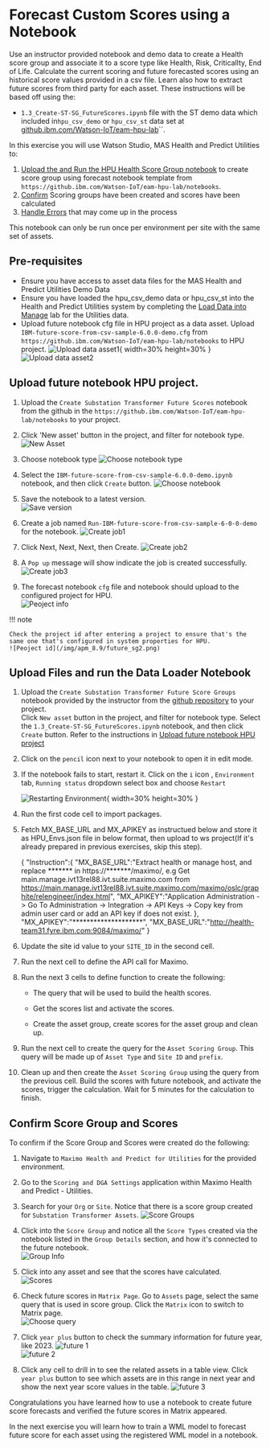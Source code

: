 # Forecast Custom Scores using a Notebook
Use an instructor provided notebook and demo data to create a Health score group and associate it to a score type like Health, Risk, Criticallty, End of Life.  Calculate the current scoring and future forecasted scores using an historical score values provided in a csv file.  Learn also how to extract future scores from third party for each asset. These instructions will be based off using the:

- `1.3_Create-ST-SG_FutureScores.ipynb` file with the ST demo data which included in`hpu_csv_demo` or `hpu_csv_st` data set at  [github.ibm.com/Watson-IoT/eam-hpu-lab](https://github.ibm.com/Watson-IoT/eam-hpu-lab/csv-files)``.

In this exercise you will use Watson Studio, MAS Health and Predict Utilities to:

1. [Upload the and Run the HPU Health Score Group notebook](#run_notebook) to create score group using forecast notebook template from `https://github.ibm.com/Watson-IoT/eam-hpu-lab/notebooks`. 
2. [Confirm](#confirm_upload) Scoring groups have been created and scores have been calculated
3. [Handle Errors](#error_handling) that may come up in the process

This notebook can only be run once per environment per site with the same set of assets. 

## Pre-requisites 

- Ensure you have access to asset data files for the MAS Health and Predict Utilities Demo Data
- Ensure you have loaded the hpu_csv_demo data or hpu_csv_st into the Health and Predict Utilities system by completing the [Load Data into Manage](../../apm_8.7/asset_data_loader) lab for the Utilities data.
- Upload future notebook cfg file in HPU project as a data asset.  Upload `IBM-future-score-from-csv-sample-6.0.0-demo.cfg` from `https://github.ibm.com/Watson-IoT/eam-hpu-lab/notebooks` to HPU project.
    ![Upload data asset1](/img/apm_8.9/future_sg5.png){ width=30% height=30% }
    ![Upload data asset2](/img/apm_8.9/future_sg6.png)


## Upload future notebook HPU project.
<a name="upload_notebook"></a>   

1. Upload the `Create Substation Transformer Future Scores` notebook from the github in the `https://github.ibm.com/Watson-IoT/eam-hpu-lab/notebooks` to your project.    

2. Click 'New asset' button in the project, and filter for notebook type.   
![New Asset](/img/apm_8.9/pump_sg1.png)     

3. Choose notebook type
![Choose notebook type](/img/apm_8.9/pump_sg2.png)

4. Select the `IBM-future-score-from-csv-sample-6.0.0-demo.ipynb` notebook, and then click `Create` button. 
![Choose notebook](/img/apm_8.9/future_sg7.png)   

5. Save the notebook to a latest version.   
![Save version](/img/apm_8.9/future_sg8.png)

6. Create a job named `Run-IBM-future-score-from-csv-sample-6-0-0-demo` for the notebook.
![Create job1](/img/apm_8.9/future_sg9.png)   

7. Click Next, Next, Next, then Create.
![Create job2](/img/apm_8.9/future_sg10.png)   

8. A `Pop up` message will show indicate the job is created successfully.   
![Create job3](/img/apm_8.9/future_sg11.png) 

9. The forecast notebook `cfg` file and notebook should upload to the configured project for HPU.   
![Peoject info](/img/apm_8.9/future_sg1.png)   

!!! note

    Check the project id after entering a project to ensure that's the same one that's configured in system properties for HPU.
    ![Peoject id](/img/apm_8.9/future_sg2.png)   

## Upload Files and run the Data Loader Notebook
<a name="run_notebook"></a>

1. Upload the `Create Substation Transformer Future Score Groups` notebook provided by the instructor from the [github repository](https://github.ibm.com/Watson-IoT/eam-hpu-lab/notebooks) to your project.    
Click `New asset` button in the project, and filter for notebook type.  Select the `1.3_Create-ST-SG_FutureScores.ipynb` notebook, and then click `Create` button. Refer to the instructions in [Upload future notebook HPU project](#upload_notebook)

2. Click on the `pencil` icon next to your notebook to open it in edit mode.

3. If the notebook fails to start, restart it.  Click on the `i` icon , `Environment` tab,  `Running status` dropdown select box and choose `Restart`

    ![Restarting Environment](/img/apm_8.7/HPU_dataloader_3.png){ width=30% height=30% } 

4. Run the first code cell to import packages.

5. Fetch MX_BASE_URL and MX_APIKEY as instructued below and store it as HPU_Envs.json file in below format, then upload to ws project(If it's already prepared in previous exercises, skip this step).    

    
    {
    "Instruction":{
        "MX_BASE_URL":"Extract health or manage host, and replace ******* in https://*******/maximo/, e.g Get main.manage.ivt13rel88.ivt.suite.maximo.com from https://main.manage.ivt13rel88.ivt.suite.maximo.com/maximo/oslc/graphite/relengineer/index.html",
        "MX_APIKEY":"Application Administration -> Go To Administration -> Integration -> API Keys -> Copy key from admin user card or add an API key if does not exist.
    },
    "MX_APIKEY":"********************",
    "MX_BASE_URL":"http://health-team31.fyre.ibm.com:9084/maximo/"
    }
       

6. Update the site id value to your `SITE_ID` in the second cell.

7. Run the next cell to define the API call for Maximo.

8. Run the next 3 cells to define function to create the following:

   - The query that will be used to build the health scores.
    
   - Get the scores list and activate the scores.
    
   - Create the asset group, create scores for the asset group and clean up.
    
9. Run the next cell to create the query for the `Asset Scoring Group`. This query will be made up of `Asset Type` and `Site ID` and `prefix`.

10. Clean up and then create the `Asset Scoring Group` using the query from the previous cell.  Build the scores with future 
notebook, and activate the scores, trigger the calculation. Wait for 5 minutes for the calculation to finish.

## Confirm  Score Group and Scores
<a name="confirm_upload"></a>
To confirm if the Score Group and Scores were created do the following: 

1. Navigate to `Maximo Health and Predict for Utilities` for the provided environment.

2. Go to the `Scoring and DGA Settings` application within Maximo Health and Predict - Utilities.

3. Search for your `Org` or `Site`. Notice that there is a score group created for `Substation Transformer Assets`. 
    ![Score Groups](/img/apm_8.9/future_sg12.png)   

4. Click into the `Score Group` and notice all the `Score Types` created via the notebook listed in the `Group Details` section, and how it's connected to the future notebook.   
    ![Group Info](/img/apm_8.9/future_sg13.png)   

5. Click into any asset and see that the scores have calculated.   
    ![Scores](/img/apm_8.9/future_sg14.png)   

6. Check future scores in `Matrix Page`. Go to `Assets` page, select the same query that is used in score group. Click the 
`Matrix` icon to switch to Matrix page.   
    ![Choose query](/img/apm_8.9/future_sg15.png)     

7. Click `year plus` button to check the summary information for future year, like 2023.
    ![future 1](/img/apm_8.9/future_sg16.png)    
    ![future 2](/img/apm_8.9/future_sg17.png)     

8. Click any cell to drill in to see the related assets in a table view. Click `year plus` button to see which assets are 
in this range in next year and  show the next year score values in the table.
    ![future 3](/img/apm_8.9/future_sg18.png)   


Congratulations you have learned how to use a notebook to create future score forecasts and verified the future scores in Matrix appeared.

In the next exercise you will learn how to train a WML model to forecast future score for each asset using the registered WML model in a notebook.